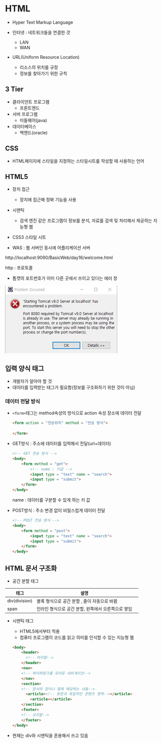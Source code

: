 # HTML

- Hyper Text Markup Language
- 인터넷 : 네트워크들을 연결한 것
  - LAN
  - WAN

- URL(Uniform Resource Location)
  - 리소스의 위치를 규정
  - 정보를 찾아가기 위한 규칙

## 3 Tier

- 클라이언트 프로그램
  - 프론트엔드
- 서버 프로그램
  - 미들웨어(java)
- 데이터베이스
  - 백엔드(oracle)

## CSS

- HTML페이지에 스타일을 지정하는 스타일시트를 작성할 때 사용하는 언어

## HTML5

- 장치 접근
  - 장치에 접근해 정봐 기능을 사용
- 시맨틱
  - 검색 엔진 같은 프로그램이 정보를 분석, 자료를 검색 및 처리해서 제공하는 지능형 웹
- CSS3 스타일 시트

- WAS : 웹 서버인 동시에 어플리케이션 서버



http://localhost:9090/BasicWeb/day16/welcome.html

http : 프로토콜

- 톰캣의 포트번호가 이미 다른 곳에서 쓰이고 있다는 에러 창

![톰캣의 포트번호를 사용할 수 없다는 에러표시](md-images/untitle.png/%ED%86%B0%EC%BA%A3%EC%9D%98%20%ED%8F%AC%ED%8A%B8%EB%B2%88%ED%98%B8%EB%A5%BC%20%EC%82%AC%EC%9A%A9%ED%95%A0%20%EC%88%98%20%EC%97%86%EB%8B%A4%EB%8A%94%20%EC%97%90%EB%9F%AC%ED%91%9C%EC%8B%9C.JPG)

## 입력 양식 태그

- 개발자가 알아야 할 것
- 데이터를 입력받는 태그가 필요함(정보를 구조화하기 위한 것이 아님)

### 데이터 전달 방식

- ``<form>``태그는 method속성의 방식으로 action 속성 장소에 데이터 전달

  ```html
  <form action = "전송위치" method = "전송 방식">
      
  </form>
  ```

- GET방식 : 주소에 데이터를 입력해서 전달(url+데이터)

  ```html
  <!-- GET 전송 방식 -->
  <body>
      <form method = "get">
          <!-- name : 키값 -->
          <input type = "text" name = "search">
          <input type = "submit">
      </form>
  </body>
  ```

  name : 데이터를 구분할 수 있게 하는 키 값

- POST방식 : 주소 변경 없이 비밀스럽게 데이터 전달

  ```html
  <!-- POST 전송 방식 -->
  <body>
      <form method = "post">
          <input type = "text" name = "search">
          <input type = "submit">
      </form>
  </body>
  ```

## HTML 문서 구조화

- 공간 분할 태그

| 태그          | 설명                                                |      |
| ------------- | --------------------------------------------------- | ---- |
| div(division) | 블록 형식으로 공간 분할 , 줄이 자동으로 바뀜        |      |
| span          | 인라인 형식으로 공간 분할, 왼쪽에서 오른쪽으로 쌓임 |      |

- 시맨틱 태그

  - HTML5에서부터 적용
  - 컴퓨터 프로그램이 코드를 읽고 의미를 인식할 수 있는 지능형 웹

  ```html
  <body>
      <header>
  		<!-- 머리말-->
      </header>
      <nav>
      <!-- 하이퍼링크를 모아둔 내비게이션-->
      </nav>
      <section>
      <!-- 문서의 장이나 절에 해당하는 내용-->
      	<article><!-- 본문과 독립적인 콘텐츠 영역--></article>
          <article></article>
      </section>
      <footer>
      <!-- 꼬리말-->
      </footer>
  </body>
  ```

- 현재는 div와 시맨틱을 혼용해서 쓰고 있음
